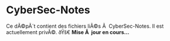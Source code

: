 ﻿# CyberSec-Notes
Ce dÃ©pÃ´t contient des fichiers liÃ©s Ã  CyberSec-Notes. Il est actuellement privÃ©.
ðŸš€ **Mise Ã  jour en cours...**
